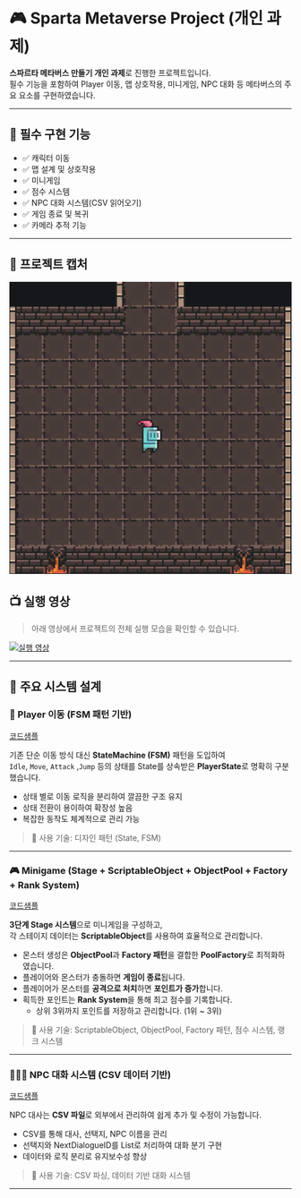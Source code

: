 # 🎮 Sparta Metaverse Project (개인 과제)

**스파르타 메타버스 만들기 개인 과제**로 진행한 프로젝트입니다.  
필수 기능을 포함하여 Player 이동, 맵 상호작용, 미니게임, NPC 대화 등 메타버스의 주요 요소를 구현하였습니다.

---

## 📌 필수 구현 기능

- ✅ 캐릭터 이동
- ✅ 맵 설계 및 상호작용
- ✅ 미니게임
- ✅ 점수 시스템
- ✅ NPC 대화 시스템(CSV 읽어오기)
- ✅ 게임 종료 및 복귀
- ✅ 카메라 추적 기능

---

## 📸 프로젝트 캡처

![프로젝트 캡처](./캡처.png)

## 📺 실행 영상

> 아래 영상에서 프로젝트의 전체 실행 모습을 확인할 수 있습니다.

[![실행 영상](http://img.youtube.com/vi/유튜브영상ID/0.jpg)](https://youtu.be/Me3Gir8e4sE)

---

## 🚀 주요 시스템 설계

### 🧠 Player 이동 (FSM 패턴 기반)
[코드샘플](Assets/Project_Meta/02.Scripts/FSM_Player/readme.md)

기존 단순 이동 방식 대신 **StateMachine (FSM)** 패턴을 도입하여  
`Idle`, `Move`, `Attack` ,`Jump` 등의 상태를  State를 상속받은 **PlayerState**로 명확히 구분했습니다.

- 상태 별로 이동 로직을 분리하여 깔끔한 구조 유지
- 상태 전환이 용이하여 확장성 높음
- 복잡한 동작도 체계적으로 관리 가능

> 📌 사용 기술: 디자인 패턴 (State, FSM)

---

### 🎮 Minigame (Stage + ScriptableObject + ObjectPool + Factory + Rank System)
[코드샘플](Assets/Project_Meta/02.Scripts/Manager/Readme.md)

**3단계 Stage 시스템**으로 미니게임을 구성하고,  
각 스테이지 데이터는 **ScriptableObject**를 사용하여 효율적으로 관리합니다.

- 몬스터 생성은 **ObjectPool**과 **Factory 패턴**을 결합한 **PoolFactory**로 최적화하였습니다.
- 플레이어와 몬스터가 충돌하면 **게임이 종료**됩니다.
- 플레이어가 몬스터를 **공격으로 처치**하면 **포인트가 증가**합니다.
- 획득한 포인트는 **Rank System**을 통해 최고 점수를 기록합니다.
    - 상위 3위까지 포인트를 저장하고 관리합니다. (1위 ~ 3위)

> 📌 사용 기술: ScriptableObject, ObjectPool, Factory 패턴, 점수 시스템, 랭크 시스템

---

### 🧑‍🤝‍🧑 NPC 대화 시스템 (CSV 데이터 기반)
[코드샘플](Assets/Project_Meta/02.Scripts/Dialogue/Readme.md)

NPC 대사는 **CSV 파일**로 외부에서 관리하여 쉽게 추가 및 수정이 가능합니다.

- CSV를 통해 대사, 선택지, NPC 이름을 관리
- 선택지와 NextDialogueID를 List로 처리하여 대화 분기 구현
- 데이터와 로직 분리로 유지보수성 향상

> 📌 사용 기술: CSV 파싱, 데이터 기반 대화 시스템

---
